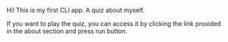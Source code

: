 Hi! This is my first CLI app. A quiz about myself. 

If you want to play the quiz, you can access it by clicking the link provided in the about section and press run button.